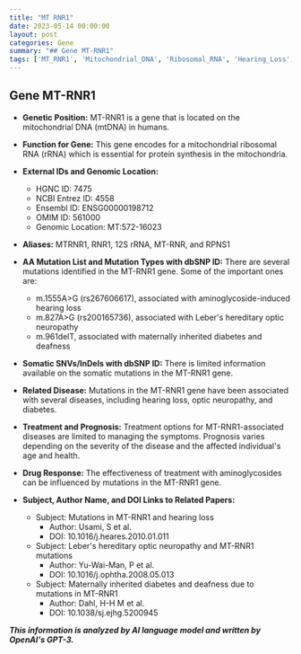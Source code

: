 ```yaml
---
title: "MT RNR1"
date: 2023-05-14 00:00:00
layout: post
categories: Gene
summary: "## Gene MT-RNR1"
tags: ['MT_RNR1', 'Mitochondrial_DNA', 'Ribosomal_RNA', 'Hearing_Loss', 'Optic_Neuropathy', 'Diabetes', 'Aminoglycosides', 'Mutation']
---
```


## Gene MT-RNR1

- **Genetic Position:** MT-RNR1 is a gene that is located on the mitochondrial DNA (mtDNA) in humans.

- **Function for Gene:** This gene encodes for a mitochondrial ribosomal RNA (rRNA) which is essential for protein synthesis in the mitochondria.

- **External IDs and Genomic Location:**
    - HGNC ID: 7475
    - NCBI Entrez ID: 4558
    - Ensembl ID: ENSG00000198712
    - OMIM ID: 561000
    - Genomic Location: MT:572-16023 

- **Aliases:** MTRNR1, RNR1, 12S rRNA, MT-RNR, and RPNS1

- **AA Mutation List and Mutation Types with dbSNP ID:** There are several mutations identified in the MT-RNR1 gene. Some of the important ones are:
    - m.1555A>G (rs267606617), associated with aminoglycoside-induced hearing loss
    - m.827A>G (rs200165736), associated with Leber's hereditary optic neuropathy
    - m.961delT, associated with maternally inherited diabetes and deafness

- **Somatic SNVs/InDels with dbSNP ID:** There is limited information available on the somatic mutations in the MT-RNR1 gene.

- **Related Disease:** Mutations in the MT-RNR1 gene have been associated with several diseases, including hearing loss, optic neuropathy, and diabetes.

- **Treatment and Prognosis:** Treatment options for MT-RNR1-associated diseases are limited to managing the symptoms. Prognosis varies depending on the severity of the disease and the affected individual's age and health.

- **Drug Response:** The effectiveness of treatment with aminoglycosides can be influenced by mutations in the MT-RNR1 gene.

- **Subject, Author Name, and DOI Links to Related Papers:**
    - Subject: Mutations in MT-RNR1 and hearing loss
      - Author: Usami, S et al.
      - DOI: 10.1016/j.heares.2010.01.011
    - Subject: Leber's hereditary optic neuropathy and MT-RNR1 mutations
      - Author: Yu-Wai-Man, P et al.
      - DOI: 10.1016/j.ophtha.2008.05.013
    - Subject: Maternally inherited diabetes and deafness due to mutations in MT-RNR1
      - Author: Dahl, H-H M et al.
      - DOI: 10.1038/sj.ejhg.5200945

**_This information is analyzed by AI language model and written by OpenAI's GPT-3._**